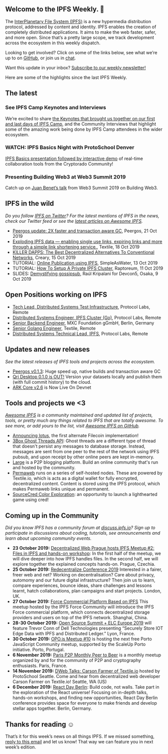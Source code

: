 ## Welcome to the IPFS Weekly. 👋

The [InterPlanetary File System (IPFS)](https://ipfs.io/) is a new hypermedia distribution protocol, addressed by content and identity. IPFS enables the creation of completely distributed applications. It aims to make the web faster, safer, and more open. Since that’s a pretty large scope, we track development across the ecosystem in this weekly dispatch.

Looking to get involved? Click on some of the links below, see what we’re up to on [GitHub](https://github.com/ipfs), or join us in [chat](https://riot.im/app/#/room/#ipfs:matrix.org).
 
Want this update in your inbox? [Subscribe to our weekly newsletter!](https://tinyletter.com/ipfsnewsletter)

Here are some of the highlights since the last IPFS Weekly.


## The latest

### See IPFS Camp Keynotes and Interviews

We’re excited to share [the Keynotes that brought us together on our first and last days of IPFS Camp](https://blog.ipfs.io/2019-10-14-ipfs-camp-keynotes-interviews/), and the Community Interviews that highlight some of the amazing work being done by IPFS Camp attendees in the wider ecosystem.

### WATCH: IPFS Basics Night with ProtoSchool Denver

[IPFS Basics presentation followed by interactive demo](https://www.youtube.com/watch?v=D3MjB45YZsM&feature=youtu.be) of real-time collaboration tools from the Cryptorado Community!

### Presenting Building Web3 at Web3 Summit 2019

Catch up on [Juan Benet’s talk](https://www.youtube.com/watch?v=pJOG5Ql7ZD0) from Web3 Summit 2019 on Building Web3. 


## IPFS in the wild
*Do you follow [IPFS on Twitter](https://twitter.com/IPFSbot)? For the latest mentions of IPFS in the news, check our Twitter feed or see the [latest articles on Awesome IPFS](https://awesome.ipfs.io/articles/).* 

+ [Peergos update: 2X faster and transaction aware GC](https://peergos.gitlab.io/blog#peergos_release_v013_), Peergos, 21 Oct 2019
+ [Exploding IPFS data — enabling single use links, expiring links and more through a simple link shortening service.](https://blog.textile.io/ipfs-experiments-creating-ipfs-links-that-you-can-delete/), Textile, 18 Oct 2019
+ [KILLER DAPPS: The Best Decentralized Alternatives To Conventional Networks](https://creary.net/blockchain/@cryptoblog/killer-dapps), Creary, 15 Oct 2019
+ TUTORIAL: [Online Publication using IPFS](https://simpleaswater.com/ipfs/tutorials/online_publishing_using_ipld?ref=reddit_ipfs_publication_using_ipld), SimpleAsWater, 13 Oct 2019
+ TUTORIAL: [How To Setup A Private IPFS Cluster](https://raptoreum.com/blog/how-to-setup-a-private-ipfs-cluster/), Raptoreum, 11 Oct 2019
+ SLIDES: [Demystifying gossipsub](https://github.com/raulk/talks/blob/master/libp2p%20-%20Devcon5%20-%20Demystifying%20gossipsub%20(Osaka%2C%202019-10-09).pdf), Raúl Kripalani for Devcon5, Osaka, 9 Oct 2019


## Open Positions working on IPFS

+ [Tech Lead, Distributed Systems Test Infrastructure](https://jobs.lever.co/protocol/1ef5b878-573d-44fc-9fe6-c3745597c1fd), Protocol Labs, Remote
+ [Distributed Systems Engineer, IPFS Cluster (Go)](https://jobs.lever.co/protocol/29207ca7-76a4-470f-b94a-e24244f9adc1), Protocol Labs, Remote
+ [Senior Backend Engineer](https://www.golangprojects.com/golang-go-job-dcr-Senior-Backend-Engineer-Berlin-MXC-Foundation-gGmbH.html), MXC Foundation gGmbH, Berlin, Germany
+ [Senior Golang Engineer](https://www.golangprojects.com/golang-go-job-def-Senior-Golang-Engineer-Remote-Textile.html), Textile, Remote
+ [Distributed Systems Technical Lead, IPFS](https://jobs.lever.co/protocol/9283f9b0-de64-4e1f-a221-5d02b0202198), Protocol Labs, Remote


## Updates and new releases
*See the latest releases of IPFS tools and projects across the ecosystem.*

+ [Peergos v0.1.3](https://alpha.peergos.net/public/peergos/releases/v0.1.3): Huge speed up, native builds and transaction aware GC
+ [Qri Desktop 0.1.0 is OUT!](https://qri.io/desktop/) Version your datasets locally and publish them (with full commit history) to the cloud.
+ [ARK Core v2.6](https://blog.ark.io/ark-core-v2-6-is-now-live-on-devnet-bfd8798fadf3) is Now Live On Devnet


## Tools and projects we <3
*[Awesome IPFS](https://awesome.ipfs.io/) is a community maintained and updated list of projects, tools, or pretty much any things related to IPFS that are totally awesome. To see more, or add yours to the list, visit [Awesome IPFS on GitHub](https://github.com/ipfs/awesome-ipfs).* 

+ [Announcing lotus](https://filecoin.io/blog/announcing-lotus/), the first alternate Filecoin implementation!
+ [3Box Ghost Threads API](https://docs.3box.io/build/web-apps/messaging/ghost-threads): Ghost threads are a different type of thread that doesn't persist any messages to database storage. Instead, messages are sent from one peer to the rest of the network using IPFS pubsub, and upon receipt by other online peers are kept in-memory.
+ [Large](https://gitlab.com/ptoner/large) is a P2P blogging platform. Build an online community that's run and hosted by the community.
+ [Permaweb](https://github.com/Permaweb/permaweb) runs on a series of self-hosted nodes. These are powered by Textile.io, which is acts as a digital wallet for fully encrypted, decentralized content. Content is stored using the IPFS protocol, which makes Permaweb links unique and permanent.
+ [SourceCred Color Exploration](https://discourse.sourcecred.io/t/sourcecred-color-exploration/292): an opportunity to launch a lighthearted game using cred!


## Coming up in the Community
*Did you know IPFS has a community forum at [discuss.ipfs.io](https://discuss.ipfs.io/)? Sign up to participate in discussions about coding, tutorials, see announcements and learn about upcoming community events.*

+ **23 October 2019:** [Decentralized Web Prague hosts IPFS Meetup #2: Files in IPFS and hands-on workshop](https://www.meetup.com/dweb-prague/events/263909416/): In the first half of the meetup, we will dive deeper into how IPFS handles files. In the second half, we will explore together the explained concepts hands-on. Prague, Czechia.
+ **25 October 2019:** [Re­decentra­lize Conference 2019](https://redecentralize.org/events/2019-conference/) Interested in a fairer, freer web and net? Working on decentralisation? Care about privacy, automomy and our future digital infrastructure? Then join us to learn, compare experiences, bounce ideas, share challenges and lessons learnt, hatch collaborations, plan campaigns and start projects. London, UK.
+ **27 October 2019:** [Force Commercial Platform Based on IPFS](https://www.meetup.com/Shanghai-Decentralized-Systems-Meetup-Group/events/265612157/) This meetup hosted by the IPFS Force Community will introduce the IPFS Force commercial platform, which connects decentralized storage providers and users on top of the IPFS network. Shanghai, China.
+ **28-30 October 2019:** [Open Source Summit + ELC Europe 2019](https://osseu19.sched.com/event/TLD8) will feature Trevor Conn of Dell Technologies presenting “Securely Store IOT Edge Data with IPFS and Distributed Ledger.” Lyon, France.
+ **30 October 2019:** [OPO.js Meetup #10](https://www.meetup.com/opo-js/events/265502030/) is hosting the next free Porto JavaScript Community meetup, supported by the ScaleUp Porto initiative. Porto, Portugal.
+ **6 November 2019:** [Paris P2P Monthly Peer to Beer](https://p2p.paris/en/event/monthly-3/) is a monthly meetup organized by and for the community of P2P and cryptography enthusiasts. Paris, France.
+ **14 November 2019:** [DWeb Talks: Carson Farmer of Textile.io](https://www.meetup.com/ProtoSchool-Seattle-Learn-to-Make-the-Decentralized-Web/events/263590720/) hosted by ProtoSchool Seattle. Come and hear from decentralized web developer Carson Farmer on Textile.io! Seattle, WA (US)
+ **6 December 2019:** [React Day Berlin](https://reactday.berlin/): Build code, not walls. Take part in the exploration of the React universe! Focusing on in-depth talks, hands-on workshops, and finding new opportunities, React Day Berlin conference provides space for everyone to make friends and develop stellar apps together. Berlin, Germany. 


## Thanks for reading ☺️

That’s it for this week’s news on all things IPFS. If we missed something, [reply to this email](mailto:newsletter@ipfs.io) and let us know! That way we can feature you in next week’s edition. 

